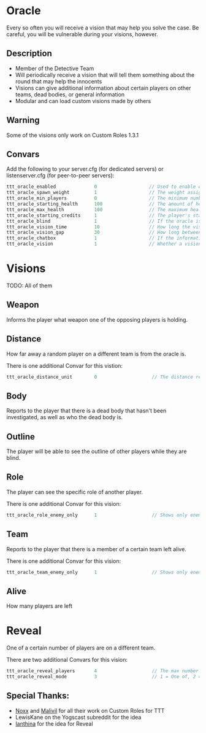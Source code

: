 # Oracle

Every so often you will receive a vision that may help you solve the case.
Be careful, you will be vulnerable during your visions, however.

## Description

- Member of the Detective Team
- Will periodically receive a vision that will tell them something about the round that may help the innocents
- Visions can give additional information about certain players on other teams, dead bodies, or general information
- Modular and can load custom visions made by others

## Warning

Some of the visions only work on Custom Roles 1.3.1

## Convars

Add the following to your server.cfg (for dedicated servers) or listenserver.cfg (for peer-to-peer servers):

```cpp
ttt_oracle_enabled              0                   // Used to enable or disable the role
ttt_oracle_spawn_weight         1                   // The weight assigned for spawning the role
ttt_oracle_min_players          0                   // The minimum number of player required to spawn the role
ttt_oracle_starting_health      100                 // The amount of health the role starts each round with
ttt_oracle_max_health           100                 // The maximum health of the role
ttt_oracle_starting_credits     1                   // The player's starting credits
ttt_oracle_blind                1                   // If the oracle is blinded during the vision
ttt_oracle_vision_time          10                  // How long the vision will be on the screen
ttt_oracle_vision_gap           30                  // How long between visions
ttt_oracle_chatbox              1                   // If the information from the vision should be sent to the player in chat too
ttt_oracle_vision               1                   // Whether a vision is enabled or not. Replace "vision" with the name (all lowercase) of each vision you want to enable
```

# Visions

TODO: All of them

## Weapon

Informs the player what weapon one of the opposing players is holding.

## Distance

How far away a random player on a different team is from the oracle is.

There is one additional Convar for this vistion:

```cpp
ttt_oracle_distance_unit        0                    // The distance reported in ft (0) or m (1)
```

## Body

Reports to the player that there is a dead body that hasn't been investigated, as well as who the dead body is.

## Outline

The player will be able to see the outline of other players while they are blind.

## Role

The player can see the specific role of another player.

There is one additional Convar for this vision:

```cpp
ttt_oracle_role_enemy_only      1                    // Shows only enemy roles to the player
```

## Team

Reports to the player that there is a member of a certain team left alive.

There is one additional Convar for this vision:

```cpp
ttt_oracle_team_enemy_only      1                    // Shows only enemy teams to the player
```

## Alive

How many players are left

# Reveal

One of a certain number of players are on a different team. 

There are two additional Convars for this vision:

```cpp
ttt_oracle_reveal_players       4                    // The max number of players selected that could be bad.
ttt_oracle_reveal_mode          3                    // 1 = One of, 2 = At least one of, 3 = Either
```

## Special Thanks:
- [Noxx](https://steamcommunity.com/id/noxxflame) and [Malivil](https://steamcommunity.com/id/malivil) for all their work on Custom Roles for TTT
- LewisKane on the Yogscast subreddit for the idea
- [Ianthina](https://steamcommunity.com/id/2ahlamfatin) for the idea for Reveal